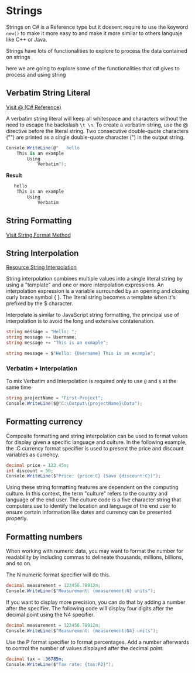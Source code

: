 # Strings 

Strings on C# is a Reference type but it doesent require to use the keyword `new()` to make it more easy to and make it more similar to others languaje like C++ or Java.

Strings have lots of functionalities to explore to process the data contained on strings

here we are going to explore some of the functionalities that c# gives to process and using string

## Verbatim String Literal

[Visit @ (C# Reference)](https://docs.microsoft.com/en-us/dotnet/csharp/language-reference/tokens/verbatim)

A verbatim string literal will keep all whitespace and characters without the need to escape the backslash `\t \n`. To create a verbatim string, use the @ directive before the literal string. Two consecutive double-quote characters ("") are printed as a single double-quote character (") in the output string.

```cs
Console.WriteLine(@"   hello   
    This is an example
        Using
            Verbatim");
``` 
**Result**
```bash
   hello   
    This is an example
        Using
            Verbatim
```

## String Formatting 

[Visit String.Format Method](https://docs.microsoft.com/en-us/dotnet/api/system.string.format)

## String Interpolation

[Resource String Interpolation](https://docs.microsoft.com/en-us/learn/modules/csharp-basic-formatting/4-exercise-string-interpolation)

String interpolation combines multiple values into a single literal string by using a "template" and one or more interpolation expressions. An interpolation expression is a variable surrounded by an opening and closing curly brace symbol { }. The literal string becomes a template when it's prefixed by the $ character. 

Interpolate is similar to JavaScript string formatting, the principal use of interpolation is to avoid the long and extensive contatenation.

```cs 
string message = "Hello: ";
string message += Username;
string message += "This is an exmaple";

string message = $"Hello: {Username} This is an example";

```

### Verbatim + Interpolation

To mix Verbatim and Interpolation is required only to use `@` and `$` at the same time

```cs
string projectName = "First-Project";
Console.WriteLine($@"C:\Output\{projectName}\Data");
```

## Formatting currency

Composite formatting and string interpolation can be used to format values for display given a specific language and culture. In the following example, the :C currency format specifier is used to present the price and discount variables as currency.

```cs
decimal price = 123.45m;
int discount = 50;
Console.WriteLine($"Price: {price:C} (Save {discount:C})");
```

Using these string formatting features are dependent on the computing culture. In this context, the term "culture" refers to the country and language of the end user. The culture code is a five character string that computers use to identify the location and language of the end user to ensure certain information like dates and currency can be presented properly.

## Formatting numbers

When working with numeric data, you may want to format the number for readability by including commas to delineate thousands, millions, billions, and so on.

The N numeric format specifier will do this.

```cs
decimal measurement = 123456.78912m;
Console.WriteLine($"Measurement: {measurement:N} units");
```

If you want to display more precision, you can do that by adding a number after the specifier. The following code will display four digits after the decimal point using the N4 specifier.

```cs
decimal measurement = 123456.78912m;
Console.WriteLine($"Measurement: {measurement:N4} units");
```

Use the P format specifier to format percentages. Add a number afterwards to control the number of values displayed after the decimal point.

```cs
decimal tax = .36785m;
Console.WriteLine($"Tax rate: {tax:P2}");
```